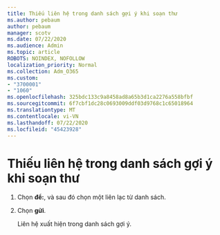 ```yaml
---
title: Thiếu liên hệ trong danh sách gợi ý khi soạn thư
ms.author: pebaum
author: pebaum
manager: scotv
ms.date: 07/22/2020
ms.audience: Admin
ms.topic: article
ROBOTS: NOINDEX, NOFOLLOW
localization_priority: Normal
ms.collection: Adm_O365
ms.custom:
- "3700001"
- "1060"
ms.openlocfilehash: 325bdc133c9a8458ad8a65b3d1ca2276a558bfbf
ms.sourcegitcommit: 6f7cbf1dc28c0693009ddf03d9768c1c65018964
ms.translationtype: MT
ms.contentlocale: vi-VN
ms.lasthandoff: 07/22/2020
ms.locfileid: "45423928"
---
```

# <a name="missing-contact-in-suggestion-list-while-composing-mail"></a>Thiếu liên hệ trong danh sách gợi ý khi soạn thư

1. Chọn **để:**, và sau đó chọn một liên lạc từ danh sách.
2. Chọn **gửi**.

    Liên hệ xuất hiện trong danh sách gợi ý.
